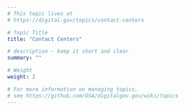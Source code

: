 ```yaml
---
# This topic lives at
# https://digital.gov/topics/contact-centers

# Topic Title
title: "Contact Centers"

# description — keep it short and clear
summary: ""

# Weight
weight: 2

# For more information on managing topics,
# see https://github.com/GSA/digitalgov.gov/wiki/topics
---
```

